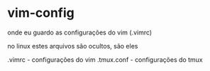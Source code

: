 # vim-config
onde eu guardo as configurações do vim (.vimrc)

no linux estes arquivos são ocultos, são eles

.vimrc 		- configurações do vim
.tmux.conf	- configurações do tmux
